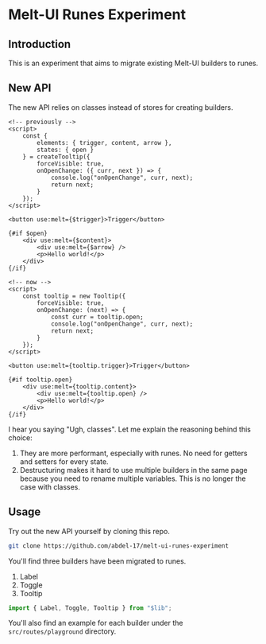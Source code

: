 # Melt-UI Runes Experiment

## Introduction
This is an experiment that aims to migrate existing Melt-UI builders to runes.

## New API
The new API relies on classes instead of stores for creating builders.

```svelte
<!-- previously -->
<script>
    const {
        elements: { trigger, content, arrow },
        states: { open }
    } = createTooltip({
        forceVisible: true,
        onOpenChange: ({ curr, next }) => {
            console.log("onOpenChange", curr, next);
            return next;
        }
    });
</script>

<button use:melt={$trigger}>Trigger</button>

{#if $open}
    <div use:melt={$content}>
        <div use:melt={$arrow} />
        <p>Hello world!</p>
    </div>
{/if}
```

```svelte
<!-- now -->
<script>
    const tooltip = new Tooltip({
        forceVisible: true,
        onOpenChange: (next) => {
            const curr = tooltip.open;
            console.log("onOpenChange", curr, next);
            return next;
        }
    });
</script>

<button use:melt={tooltip.trigger}>Trigger</button>

{#if tooltip.open}
    <div use:melt={tooltip.content}>
        <div use:melt={tooltip.open} />
        <p>Hello world!</p>
    </div>
{/if}
```

I hear you saying "Ugh, classes". Let me explain the reasoning behind this choice:
1. They are more performant, especially with runes. No need for getters and setters for every state.
2. Destructuring makes it hard to use multiple builders in the same page because you need to rename multiple variables. This is no longer the case with classes.

## Usage
Try out the new API yourself by cloning this repo.

```bash
git clone https://github.com/abdel-17/melt-ui-runes-experiment
```

You'll find three builders have been migrated to runes.
1. Label
2. Toggle
3. Tooltip

```ts
import { Label, Toggle, Tooltip } from "$lib";
```

You'll also find an example for each builder under the `src/routes/playground` directory.

